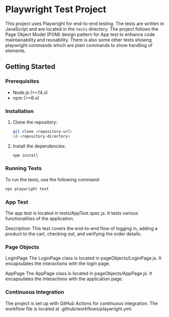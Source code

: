# Playwright Test Project

This project uses Playwright for end-to-end testing. The tests are written in JavaScript and are located in the `tests` directory. The project follows the Page Object Model (POM) design pattern for App test to enhance code maintainability and reusability.
There is also some other tests showng playwright commands which are plain commands to show handling of elements.

## Getting Started

### Prerequisites

- Node.js (>=14.x)
- npm (>=6.x)

### Installation

1. Clone the repository:
    ```sh
    git clone <repository-url>
    cd <repository-directory>
    ```

2. Install the dependencies:
    ```sh
    npm install
    ```

### Running Tests

To run the tests, use the following command:
```sh
npx playwright test
```


### App Test
The app test is located in tests/AppTest.spec.js. It tests various functionalities of the application.

Description: This test covers the end-to-end flow of logging in, adding a product to the cart, checking out, and verifying the order details.


### Page Objects
LoginPage
The LoginPage class is located in pageObjects/LoginPage.js. It encapsulates the interactions with the login page.

AppPage
The AppPage class is located in pageObjects/AppPage.js. It encapsulates the interactions with the application page.

### Continuous Integration
The project is set up with GitHub Actions for continuous integration. The workflow file is located at .github/workflows/playwright.yml.